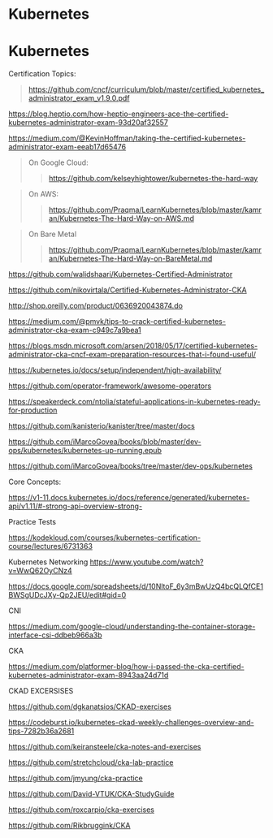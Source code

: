 # Kubernetes

# Kubernetes

Certification Topics:

> https://github.com/cncf/curriculum/blob/master/certified_kubernetes_administrator_exam_v1.9.0.pdf



https://blog.heptio.com/how-heptio-engineers-ace-the-certified-kubernetes-administrator-exam-93d20af32557


https://medium.com/@KevinHoffman/taking-the-certified-kubernetes-administrator-exam-eeab17d65476


> On Google Cloud:
>> https://github.com/kelseyhightower/kubernetes-the-hard-way

> On AWS:
>> https://github.com/Praqma/LearnKubernetes/blob/master/kamran/Kubernetes-The-Hard-Way-on-AWS.md

> On Bare Metal
>> https://github.com/Praqma/LearnKubernetes/blob/master/kamran/Kubernetes-The-Hard-Way-on-BareMetal.md

https://github.com/walidshaari/Kubernetes-Certified-Administrator

https://github.com/nikovirtala/Certified-Kubernetes-Administrator-CKA

http://shop.oreilly.com/product/0636920043874.do

https://medium.com/@pmvk/tips-to-crack-certified-kubernetes-administrator-cka-exam-c949c7a9bea1

https://blogs.msdn.microsoft.com/arsen/2018/05/17/certified-kubernetes-administrator-cka-cncf-exam-preparation-resources-that-i-found-useful/


https://kubernetes.io/docs/setup/independent/high-availability/




https://github.com/operator-framework/awesome-operators

https://speakerdeck.com/ntolia/stateful-applications-in-kubernetes-ready-for-production

https://github.com/kanisterio/kanister/tree/master/docs


https://github.com/iMarcoGovea/books/blob/master/dev-ops/kubernetes/kubernetes-up-running.epub

https://github.com/iMarcoGovea/books/tree/master/dev-ops/kubernetes



Core Concepts:
 
 https://v1-11.docs.kubernetes.io/docs/reference/generated/kubernetes-api/v1.11/#-strong-api-overview-strong-
 
 
 Practice Tests
 
 https://kodekloud.com/courses/kubernetes-certification-course/lectures/6731363
 
 Kubernetes Networking
 https://www.youtube.com/watch?v=WwQ62OyCNz4


https://docs.google.com/spreadsheets/d/10NltoF_6y3mBwUzQ4bcQLQfCE1BWSgUDcJXy-Qp2JEU/edit#gid=0



CNI

https://medium.com/google-cloud/understanding-the-container-storage-interface-csi-ddbeb966a3b



CKA

https://medium.com/platformer-blog/how-i-passed-the-cka-certified-kubernetes-administrator-exam-8943aa24d71d


CKAD EXCERSISES

https://github.com/dgkanatsios/CKAD-exercises

https://codeburst.io/kubernetes-ckad-weekly-challenges-overview-and-tips-7282b36a2681

https://github.com/keiransteele/cka-notes-and-exercises

https://github.com/stretchcloud/cka-lab-practice

https://github.com/jmyung/cka-practice

https://github.com/David-VTUK/CKA-StudyGuide

https://github.com/roxcarpio/cka-exercises

https://github.com/Rikbruggink/CKA

